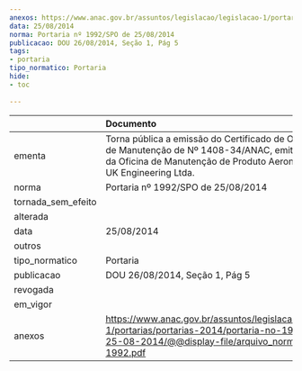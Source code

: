 ```yaml
---
anexos: https://www.anac.gov.br/assuntos/legislacao/legislacao-1/portarias/portarias-2014/portaria-no-1992-spo-de-25-08-2014/@@display-file/arquivo_norma/PA2014-1992.pdf
data: 25/08/2014
norma: Portaria nº 1992/SPO de 25/08/2014
publicacao: DOU 26/08/2014, Seção 1, Pág 5
tags:
- portaria
tipo_normatico: Portaria
hide: 
- toc 
 
---
```


|                    | Documento                                                                                                                                                                         |
|:-------------------|:----------------------------------------------------------------------------------------------------------------------------------------------------------------------------------|
| ementa             | Torna pública a emissão do Certificado de Organização de Manutenção de Nº 1408-34/ANAC, emitido em favor da Oficina de Manutenção de Produto Aeronáutico KLM UK Engineering Ltda. |
| norma              | Portaria nº 1992/SPO de 25/08/2014                                                                                                                                                |
| tornada_sem_efeito |                                                                                                                                                                                   |
| alterada           |                                                                                                                                                                                   |
| data               | 25/08/2014                                                                                                                                                                        |
| outros             |                                                                                                                                                                                   |
| tipo_normatico     | Portaria                                                                                                                                                                          |
| publicacao         | DOU 26/08/2014, Seção 1, Pág 5                                                                                                                                                    |
| revogada           |                                                                                                                                                                                   |
| em_vigor           |                                                                                                                                                                                   |
| anexos             | https://www.anac.gov.br/assuntos/legislacao/legislacao-1/portarias/portarias-2014/portaria-no-1992-spo-de-25-08-2014/@@display-file/arquivo_norma/PA2014-1992.pdf                 |